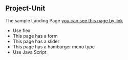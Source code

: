 ## Project-Unit
The sample Landing Page [you can see this page by link](https://dariya105.github.io/Project-Unit/)
- Use flex
- This page has a form
- This page has a slider
- This page has a hamburger menu type
- Use Java Script
